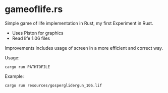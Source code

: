# gameoflife.rs

Simple game of life implementation in Rust, my first Experiment in Rust.
- Uses Piston for graphics
- Read life 1.06 files 

Improvements includes usage of screen in a more efficient and correct way.

Usage:
```
cargo run PATHTOFILE
```
Example:
```
cargo run resources/gosperglidergun_106.lif
```
